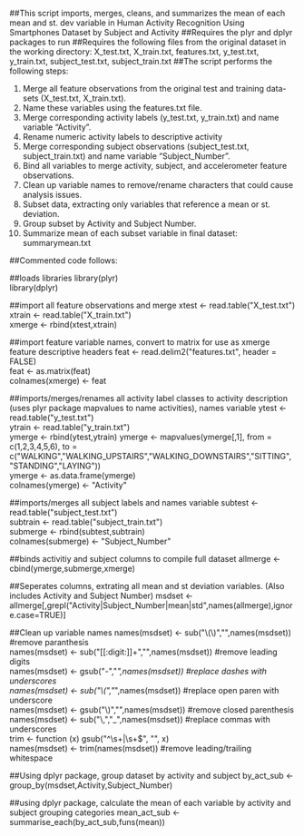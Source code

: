 ##This script imports, merges, cleans, and summarizes the mean of each mean and st. dev variable in Human Activity Recognition Using Smartphones Dataset by Subject and Activity 
##Requires the plyr and dplyr packages to run
##Requires the following files from the original dataset in the working directory: X_test.txt, X_train.txt, features.txt, y_test.txt, y_train.txt, subject_test.txt, subject_train.txt 
##The script performs the following steps:
1. Merge all feature observations from the original test and training data-sets (X_test.txt, X_train.txt). 
2. Name these variables using the features.txt file. 
3. Merge corresponding activity labels (y_test.txt, y_train.txt) and name variable “Activity”.
4. Rename numeric activity labels to descriptive activity
5. Merge corresponding subject observations (subject_test.txt, subject_train.txt) and name variable “Subject_Number”.
6. Bind all variables to merge activity, subject, and accelerometer feature observations.
7. Clean up variable names to remove/rename characters that could cause analysis issues.
8. Subset data, extracting only variables that reference a mean or st. deviation.
9. Group subset by Activity and Subject Number.
10. Summarize mean of each subset variable in final dataset: summarymean.txt


##Commented code follows:

##loads libraries
library(plyr)  
library(dplyr)  

##import all feature observations and merge
xtest <- read.table("X_test.txt")  
xtrain <- read.table("X_train.txt")  
xmerge <- rbind(xtest,xtrain)  

##import feature variable names, convert to matrix for use as xmerge feature descriptive headers
feat <- read.delim2("features.txt", header = FALSE)  
feat <- as.matrix(feat)  
colnames(xmerge) <- feat  

##imports/merges/renames all activity label classes to activity description (uses plyr package mapvalues to name activities), names variable
ytest <- read.table("y_test.txt")  
ytrain <- read.table("y_train.txt")  
ymerge <- rbind(ytest,ytrain)
ymerge <- mapvalues(ymerge[,1], from = c(1,2,3,4,5,6), to = c("WALKING","WALKING_UPSTAIRS","WALKING_DOWNSTAIRS","SITTING",
                                                              "STANDING","LAYING"))  
ymerge <- as.data.frame(ymerge)  
colnames(ymerge) <- "Activity"  

##imports/merges all subject labels and names variable
subtest <- read.table("subject_test.txt")  
subtrain <- read.table("subject_train.txt")  
submerge <- rbind(subtest,subtrain)  
colnames(submerge) <- "Subject_Number"  

##binds activitiy and subject columns to compile full dataset
allmerge <- cbind(ymerge,submerge,xmerge)  

##Seperates columns, extrating all mean and st deviation variables. (Also includes Activity and Subject Number)
msdset <- allmerge[,grepl("Activity|Subject_Number|mean|std",names(allmerge),ignore.case=TRUE)]  

##Clean up variable names
names(msdset) <- sub("\\(\\)","",names(msdset)) #remove paranthesis  
names(msdset) <- sub("[[:digit:]]+","",names(msdset)) #remove leading digits  
names(msdset) <- gsub("-","_",names(msdset)) #replace dashes with underscores  
names(msdset) <- sub("\\(","_",names(msdset)) #replace open paren with underscore  
names(msdset) <- gsub("\\)","",names(msdset)) #remove closed parenthesis  
names(msdset) <- sub("\\,","_",names(msdset)) #replace commas with underscores  
trim <- function (x) gsub("^\\s+|\\s+$", "", x)  
names(msdset) <- trim(names(msdset)) #remove leading/trailing whitespace  

##Using dplyr package, group dataset by activity and subject
by_act_sub <- group_by(msdset,Activity,Subject_Number)  

##using dplyr package, calculate the mean of each variable by activity and subject grouping categories
mean_act_sub <- summarise_each(by_act_sub,funs(mean))  
